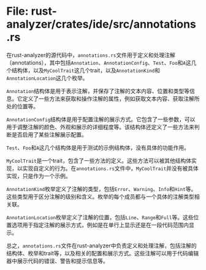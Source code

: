 # File: rust-analyzer/crates/ide/src/annotations.rs

在rust-analyzer的源代码中，`annotations.rs`文件用于定义和处理注解（annotations），其中包括`Annotation`、`AnnotationConfig`、`Test`、`Foo`和`A`这几个结构体，以及`MyCoolTrait`这几个trait，以及`AnnotationKind`和`AnnotationLocation`这几个枚举。

`Annotation`结构体是用于表示注解，并保存了注解的文本内容、位置和类型等信息。它定义了一些方法来获取和操作注解的属性，例如获取文本内容、获取注解所处的位置等。

`AnnotationConfig`结构体是用于配置注解的展示方式。它包含了一些参数，可以用于调整注解的颜色、外观和展示的详细程度等。该结构体还定义了一些方法来判断是否启用了某些注解展示配置。

`Test`、`Foo`和`A`这几个结构体是用于测试的示例结构体，没有具体的功能作用。

`MyCoolTrait`是一个trait，包含了一些方法的定义。这些方法可以被其他结构体实现，以实现自定义的行为。在`annotations.rs`文件中，`MyCoolTrait`并没有被具体实现，只是作为一个示例。

`AnnotationKind`枚举定义了注解的类型，包括`Error`、`Warning`、`Info`和`Hint`等。这些类型用于区分注解的级别和含义。枚举的每个成员都与一个具体的注解类型相关联。

`AnnotationLocation`枚举定义了注解的位置，包括`Line`、`Range`和`Full`等。这些位置选项用于指定注解的展示方式，例如是在单行上显示还是在一段代码范围内显示。

总之，`annotations.rs`文件在rust-analyzer中负责定义和处理注解，包括注解的结构体、枚举和trait等，以及相关的配置和展示方式。这些注解可以用于代码编辑器中展示代码的错误、警告和提示信息等。


